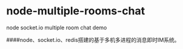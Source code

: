 # node-multiple-rooms-chat
node socket.io multiple room chat demo

####node、socket.io、redis搭建的基于多机多进程的消息即时IM系统。
